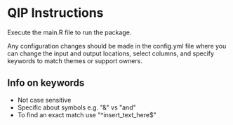 # QIP Instructions

Execute the main.R file to run the package.

Any configuration changes should be made in the config.yml file where you can
change the input and output locations, select columns, and specify keywords to
match themes or support owners.

## Info on keywords

- Not case sensitive
- Specific about symbols e.g. "&" vs "and"
- To find an exact match use "^insert_text_here$"